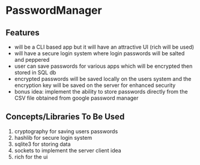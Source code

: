 # PasswordManager

## Features
 - will be a CLI based app but it will have an attractive UI (rich will be used)
 - will have a secure login system where login passwords will be salted and peppered
 - user can save passwords for various apps which will be encrypted then stored in SQL db
 - encrypted passwords will be saved locally on the users system and the encryption key will be saved on the server for enhanced security
 - bonus idea: implement the ability to store passwords directly from the CSV file obtained from google password manager

## Concepts/Libraries To Be Used
1. cryptography for saving users passwords
2. hashlib for secure login system
3. sqlite3 for storing data
4. sockets to implement the server client idea
5. rich for the ui